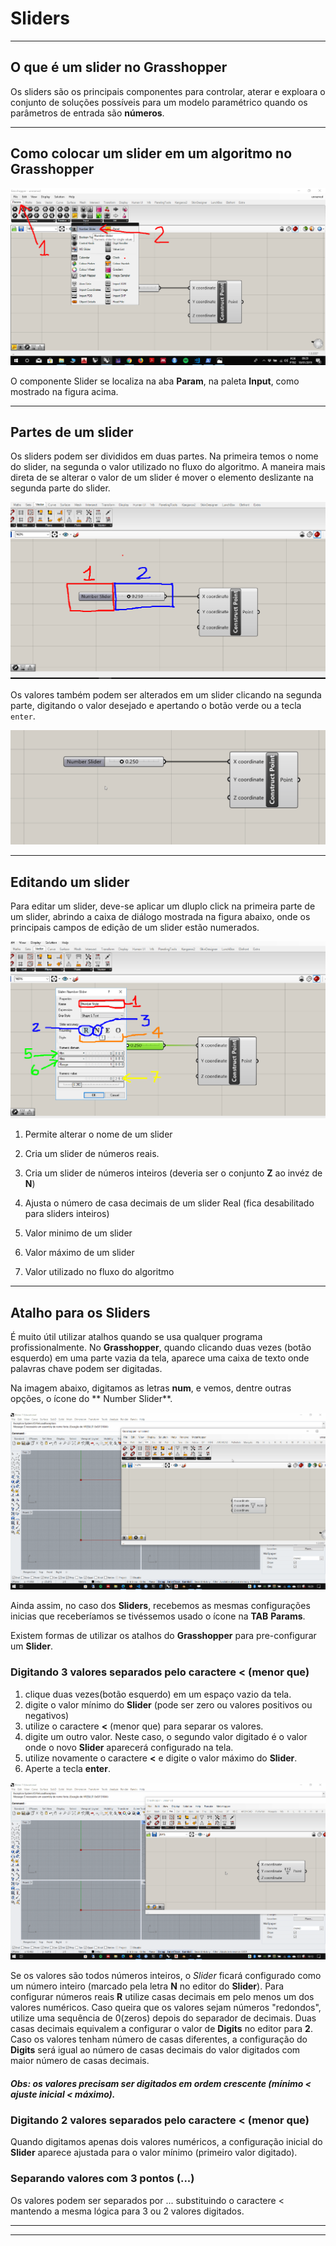 # Sliders

__________

## O que é um slider no Grasshopper

Os sliders são os principais componentes para controlar, aterar e exploara o conjunto de soluções possíveis para um modelo paramétrico quando os parâmetros de entrada são **números**.

__________

## Como colocar um slider em um algoritmo no Grasshopper

![como criar um componente slider](slider_loc.png)

O componente Slider se localiza na aba **Param**, na paleta **Input**, como mostrado na figura acima.

__________

## Partes de um slider

Os sliders podem ser divididos em duas partes. Na primeira temos o nome do slider, na segunda o valor utilizado no fluxo do algoritmo. A maneira mais direta de se alterar o valor de um slider é mover o elemento deslizante na segunda parte do slider.

![partes de um slider](partes_do_slider.png)

Os valores também podem ser alterados em um slider clicando na segunda parte, digitando o valor desejado e apertando o botão verde ou a tecla ```enter```.

![alt text](slider_set_value.gif)
__________

## Editando um slider

Para editar um slider, deve-se aplicar um dluplo click na primeira parte de um slider, abrindo a caixa de diálogo mostrada na figura abaixo, onde os principais campos de edição de um slider estão numerados.

![Editando um Slider](slider_edit.png)

1. Permite alterar o nome de um slider

2. Cria um slider de números reais.

3. Cria um slider de números inteiros (deveria ser o conjunto **Z** ao invéz de **N**)

4. Ajusta o número de casa decimais de um slider Real (fica desabilitado para sliders inteiros)

5. Valor minimo de um slider

6. Valor máximo de um slider

7. Valor utilizado no fluxo do algoritmo

__________

## Atalho para os Sliders

É muito útil utilizar atalhos quando se usa qualquer programa profissionalmente. No **Grasshopper**, quando clicando duas vezes (botão esquerdo) em uma parte vazia da tela, aparece uma caixa de texto onde palavras chave podem ser digitadas.

Na imagem abaixo, digitamos as letras **num**, e vemos, dentre outras opções, o ícone do ** Number Slider**. 

![short_slider](./slider_short_01.gif)

Ainda assim, no caso dos **Sliders**, recebemos as mesmas configurações inicias que receberíamos se tivéssemos usado o ícone na **TAB** **Params**.

Existem formas de utilizar os atalhos do **Grasshopper** para pre-configurar um **Slider**. 

### Digitando 3 valores separados pelo caractere < (menor que)

1. clique duas vezes(botão esquerdo) em um espaço vazio da tela.
2. digite o valor mínimo do **Slider** (pode ser zero ou valores positivos ou negativos)
3. utilize o caractere **<** (menor que) para separar os valores.
4. digite um outro valor. Neste caso, o segundo valor digitado é o valor onde o novo **Slider** aparecerá  configurado na tela.
5. utilize novamente o caractere **<** e digite o valor máximo do **Slider**.
6. Aperte a tecla **enter**.

![short_slider](./slider_short.gif)

Se os valores são todos números inteiros, o *Slider* ficará configurado como um número inteiro (marcado pela letra **N** no editor do **Slider**). Para configurar números reais **R** utilize casas decimais em pelo menos um dos valores numéricos. Caso queira que os valores sejam números "redondos", utilize uma sequência de 0(zeros) depois do separador de decimais. Duas casas decimais equivalem a configurar o valor de **Digits** no editor para **2**. Caso os valores tenham número de casas diferentes, a configuração do **Digits** será igual ao número de casas decimais do valor digitados com maior número de casas decimais.

##### Obs: os valores precisam ser digitados em ordem crescente (mínimo < ajuste inicial < máximo).

### Digitando 2 valores separados pelo caractere < (menor que)

Quando digitamos apenas dois valores numéricos, a configuração inicial do **Slider** aparece ajustada para o valor mínimo (primeiro valor digitado).

### Separando valores com 3 pontos (...)

Os valores podem ser separados por ... substituindo o caractere < mantendo a mesma lógica para 3 ou 2 valores digitados.

__________
__________
